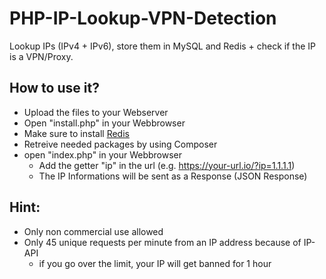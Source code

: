 # PHP-IP-Lookup-VPN-Detection
Lookup IPs (IPv4 + IPv6), store them in MySQL and Redis + check if the IP is a VPN/Proxy.

## How to use it?
- Upload the files to your Webserver
- Open "install.php" in your Webbrowser
- Make sure to install [Redis](https://github.com/redis/redis)
- Retreive needed packages by using Composer
- open "index.php" in your Webbrowser
    - Add the getter "ip" in the url (e.g. https://your-url.io/?ip=1.1.1.1)
    - The IP Informations will be sent as a Response (JSON Response)

## Hint:
- Only non commercial use allowed
- Only 45 unique requests per minute from an IP address because of IP-API
    - if you go over the limit, your IP will get banned for 1 hour